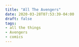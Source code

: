 ```yaml
---
title: "All The Avengers"
date: 2020-03-28T07:53:39-04:00
draft: false
tags:
- all the things
- Avengers
- comics
---
```

